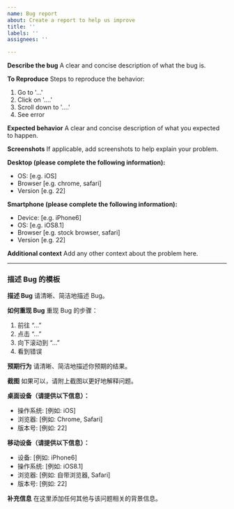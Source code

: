 ```yaml
---
name: Bug report
about: Create a report to help us improve
title: ''
labels: ''
assignees: ''

---
```


**Describe the bug**
A clear and concise description of what the bug is.

**To Reproduce**
Steps to reproduce the behavior:
1. Go to '...'
2. Click on '....'
3. Scroll down to '....'
4. See error

**Expected behavior**
A clear and concise description of what you expected to happen.

**Screenshots**
If applicable, add screenshots to help explain your problem.

**Desktop (please complete the following information):**
 - OS: [e.g. iOS]
 - Browser [e.g. chrome, safari]
 - Version [e.g. 22]

**Smartphone (please complete the following information):**
 - Device: [e.g. iPhone6]
 - OS: [e.g. iOS8.1]
 - Browser [e.g. stock browser, safari]
 - Version [e.g. 22]

**Additional context**
Add any other context about the problem here.

---

### 描述 Bug 的模板

**描述 Bug**
请清晰、简洁地描述 Bug。

**如何重现 Bug**
重现 Bug 的步骤：
1. 前往 “...”
2. 点击 “...”
3. 向下滚动到 “...”
4. 看到错误

**预期行为**
请清晰、简洁地描述你预期的结果。

**截图**
如果可以，请附上截图以更好地解释问题。

**桌面设备（请提供以下信息）：**
- 操作系统: [例如: iOS]
- 浏览器: [例如: Chrome, Safari]
- 版本号: [例如: 22]

**移动设备（请提供以下信息）：**
- 设备: [例如: iPhone6]
- 操作系统: [例如: iOS8.1]
- 浏览器: [例如: 自带浏览器, Safari]
- 版本号: [例如: 22]

**补充信息**
在这里添加任何其他与该问题相关的背景信息。
